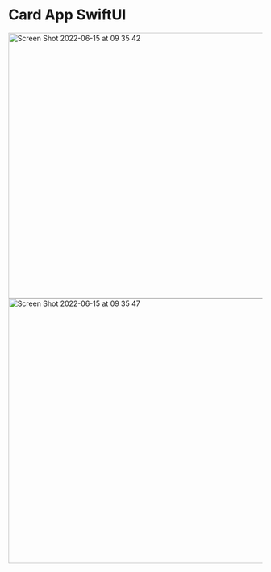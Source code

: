 # Card App SwiftUI


<img width="526" alt="Screen Shot 2022-06-15 at 09 35 42" src="https://user-images.githubusercontent.com/97552255/173737699-e91dd83b-6e51-4c15-bb80-7636b2708efa.png">

<img width="526" alt="Screen Shot 2022-06-15 at 09 35 47" src="https://user-images.githubusercontent.com/97552255/173737726-8f26870d-ad18-4636-842c-5d53aa20d33b.png">
